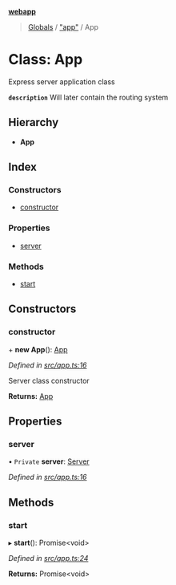 **[webapp](../README.md)**

> [Globals](../globals.md) / ["app"](../modules/_app_.md) / App

# Class: App

Express server application class

**`description`** Will later contain the routing system

## Hierarchy

* **App**

## Index

### Constructors

* [constructor](_app_.app.md#constructor)

### Properties

* [server](_app_.app.md#server)

### Methods

* [start](_app_.app.md#start)

## Constructors

### constructor

\+ **new App**(): [App](_app_.app.md)

*Defined in [src/app.ts:16](https://github.com/BESTUPC/voting-web-app/blob/a4ae6c9/src/app.ts#L16)*

Server class constructor

**Returns:** [App](_app_.app.md)

## Properties

### server

• `Private` **server**: [Server](_providers_server_.server.md)

*Defined in [src/app.ts:16](https://github.com/BESTUPC/voting-web-app/blob/a4ae6c9/src/app.ts#L16)*

## Methods

### start

▸ **start**(): Promise<void\>

*Defined in [src/app.ts:24](https://github.com/BESTUPC/voting-web-app/blob/a4ae6c9/src/app.ts#L24)*

**Returns:** Promise<void\>
